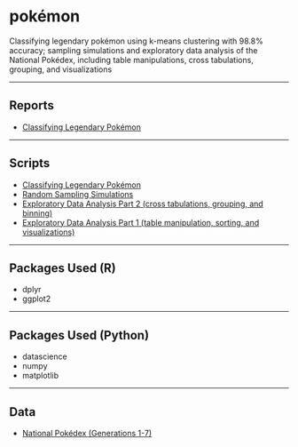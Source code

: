 # pokémon
Classifying legendary pokémon using k-means clustering with 98.8% accuracy; sampling simulations and exploratory data analysis of the National Pokédex, including table manipulations, cross tabulations, grouping, and visualizations

----

## Reports

- [Classifying Legendary Pokémon](classify_legenday_pokemon_report.md)

-----

## Scripts

- [Classifying Legendary Pokémon](classify_legenday_pokemon.R)
- [Random Sampling Simulations](Pokemon_Sampling.ipynb)
- [Exploratory Data Analysis Part 2 (cross tabulations, grouping, and binning)](Pokemon_EDA2.ipynb)
- [Exploratory Data Analysis Part 1 (table manipulation, sorting, and visualizations)](Pokemon_EDA1.ipynb)

-----

## Packages Used (R)

- dplyr
- ggplot2

----

## Packages Used (Python)

- datascience
- numpy
- matplotlib

-----

## Data

- [National Pokédex (Generations 1-7)](pokemon.csv)
